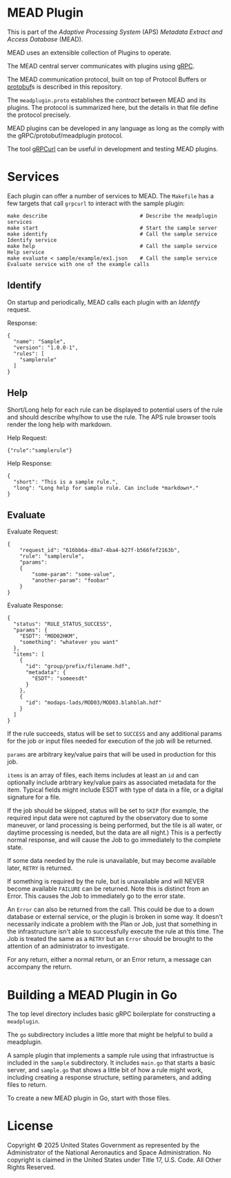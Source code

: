# MEAD Plugin

This is part of the _Adaptive Processing System_ (APS) _Metadata Extract and Access Database_ (MEAD).

MEAD uses an extensible collection of Plugins to operate.

The MEAD central server communicates with plugins using [gRPC](https://grpc.io).

The MEAD communication protocol, built on top of Protocol Buffers or [protobuf](https://protobuf.dev/)s is
described in this repository.

The ```meadplugin.proto``` establishes the *contract* between MEAD and its plugins.  The protocol is 
summarized here, but the details in that file define the protocol precisely.

MEAD plugins can be developed in any language as long as the comply with the gRPC/protobuf/meadplugin protocol.

The tool [gRPCurl](https://github.com/fullstorydev/grpcurl) can be useful in development and testing MEAD plugins.

# Services

Each plugin can offer a number of services to MEAD.   The ```Makefile``` has a few targets that call ```grpcurl```
to interact with the sample plugin:

```
make describe                              # Describe the meadplugin services
make start                                 # Start the sample server
make identify                              # Call the sample service Identify service
make help                                  # Call the sample service Help service
make evaluate < sample/example/ex1.json    # Call the sample service Evaluate service with one of the example calls
```

## Identify

On startup and periodically, MEAD calls each plugin with an _Identify_ request.

Response:
```
{
  "name": "Sample",
  "version": "1.0.0-1",
  "rules": [
    "samplerule"
  ]
}
```

## Help

Short/Long help for each rule can be displayed to potential users of the rule and should describe why/how to use the rule.
The APS rule browser tools render the long help with markdown.

Help Request:
```
{"rule":"samplerule"}
```

Help Response:
```
{
  "short": "This is a sample rule.",
  "long": "Long help for sample rule. Can include *markdown*."
}
```

## Evaluate

Evaluate Request:
```
{
    "request_id": "616bb6a-d8a7-4ba4-b27f-b566fef2163b",
    "rule": "samplerule",
    "params":
    {
        "some-param": "some-value",
        "another-param": "foobar"
    }
}
```

Evaluate Response:
```
{
  "status": "RULE_STATUS_SUCCESS",
  "params": {
    "ESDT": "MOD02HKM",
    "something": "whatever you want"
  },
  "items": [
    {
      "id": "group/prefix/filename.hdf",
      "metadata": {
        "ESDT": "someesdt"
      }
    },
    {
      "id": "modaps-lads/MOD03/MOD03.blahblah.hdf"
    }
  ]
}
```

If the rule succeeds, status will be set to ```SUCCESS``` and any additional params for the job
or input files needed for execution of the job will be returned.

```params``` are arbitrary key/value pairs that will be used in production for this job.

```items``` is an array of files, each items includes at least an ```id``` and can optionally include
arbtrary key/value pairs as associated metadata for the item.  Typical fields might include ESDT
with type of data in a file, or a digital signature for a file.

If the job should be skipped, status will be set to ```SKIP``` (for example, the required input
data were not captured by the observatory due to some maneuver, or land processing is being
performed, but the tile is all water, or daytime processing is needed, but the data are all night.)
This is a perfectly normal response, and will cause the Job to go immediately to the complete state.

If some data needed by the rule is unavailable, but may become available later, ```RETRY``` is
returned. 

If something is required by the rule, but is unavailable and will NEVER become available ```FAILURE```
can be returned.   Note this is distinct from an Error.  This causes the Job to immediately go to
the error state.

An ```Error``` can also be returned from the call.  This could be due to a down database or
external service, or the plugin is broken in some way.  It doesn't necessarily indicate a problem
with the Plan or Job, just that something in the infrastructure isn't able to successfully execute
the rule at this time.  The Job is treated the same as a ```RETRY``` but an ```Error``` should be brought
to the attention of an administrator to investigate.

For any return, either a normal return, or an Error return, a message can accompany the return.

# Building a MEAD Plugin in Go

The top level directory includes basic gRPC boilerplate for constructing a ```meadplugin```.

The ```go``` subdirectory includes a little more that might be helpful to build a meadplugin.

A sample plugin that implements a sample rule using that infrastructue is included in the ```sample``` 
subdirectory.  It includes ```main.go``` that starts a basic server, and ```sample.go``` that shows
a little bit of how a rule might work, including creating a response structure, setting parameters, 
and adding files to return.

To create a new MEAD plugin in Go, start with those files.

# License
Copyright © 2025 United States Government as represented by the Administrator 
of the National Aeronautics and Space Administration. No copyright is claimed 
in the United States under Title 17, U.S. Code. All Other Rights Reserved.
